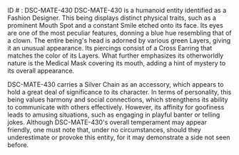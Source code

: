 ID # : DSC-MATE-430
DSC-MATE-430 is a humanoid entity identified as a Fashion Designer. This being displays distinct physical traits, such as a prominent Mouth Spot and a constant Smile etched onto its face. Its eyes are one of the most peculiar features, donning a blue hue resembling that of a clown. The entire being's head is adorned by various green Layers, giving it an unusual appearance. Its piercings consist of a Cross Earring that matches the color of its Layers. What further emphasizes its otherworldly nature is the Medical Mask covering its mouth, adding a hint of mystery to its overall appearance.

DSC-MATE-430 carries a Silver Chain as an accessory, which appears to hold a great deal of significance to its character. In terms of personality, this being values harmony and social connections, which strengthens its ability to communicate with others effectively. However, its affinity for goofiness leads to amusing situations, such as engaging in playful banter or telling jokes. Although DSC-MATE-430's overall temperament may appear friendly, one must note that, under no circumstances, should they underestimate or provoke this entity, for it may demonstrate a side not seen before.